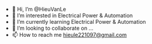 - 👋 Hi, I’m @HieuVanLe
- 👀 I’m interested in Electrical Power & Automation
- 🌱 I’m currently learning Electrical Power & Automation
- 💞️ I’m looking to collaborate on ...
- 📫 How to reach me hieule221097@gmail.com

<!---
HieuVanLe/HieuVanLe is a ✨ special ✨ repository because its `README.md` (this file) appears on your GitHub profile.
You can click the Preview link to take a look at your changes.
--->
